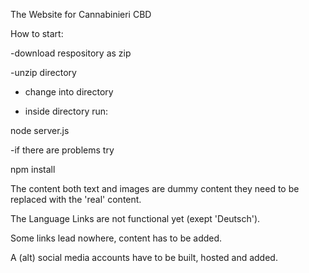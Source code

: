 
The Website for Cannabinieri CBD

How to start: 

-download respository as zip

-unzip directory

- change into directory

- inside directory run:

 node server.js
 
 -if there are problems try 
 
 npm install



The content both text and images are dummy content they need to be replaced with the 'real' content.

The Language Links are not functional yet (exept 'Deutsch').

Some links lead nowhere, content has to be added. 

A (alt) social media accounts have to be built, hosted and added.

